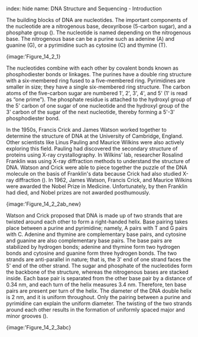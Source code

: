 index: hide
name: DNA Structure and Sequencing - Introduction

The building blocks of DNA are nucleotides. The important components of the nucleotide are a nitrogenous base, deoxyribose (5-carbon sugar), and a phosphate group (). The nucleotide is named depending on the nitrogenous base. The nitrogenous base can be a purine such as adenine (A) and guanine (G), or a pyrimidine such as cytosine (C) and thymine (T).


{image:'Figure_14_2_1}
        

The nucleotides combine with each other by covalent bonds known as phosphodiester bonds or linkages. The purines have a double ring structure with a six-membered ring fused to a five-membered ring. Pyrimidines are smaller in size; they have a single six-membered ring structure. The carbon atoms of the five-carbon sugar are numbered 1', 2', 3', 4', and 5' (1' is read as “one prime”). The phosphate residue is attached to the hydroxyl group of the 5' carbon of one sugar of one nucleotide and the hydroxyl group of the 3' carbon of the sugar of the next nucleotide, thereby forming a 5'-3' phosphodiester bond.

In the 1950s, Francis Crick and James Watson worked together to determine the structure of DNA at the University of Cambridge, England. Other scientists like Linus Pauling and Maurice Wilkins were also actively exploring this field. Pauling had discovered the secondary structure of proteins using X-ray crystallography. In Wilkins’ lab, researcher Rosalind Franklin was using X-ray diffraction methods to understand the structure of DNA. Watson and Crick were able to piece together the puzzle of the DNA molecule on the basis of Franklin's data because Crick had also studied X-ray diffraction (). In 1962, James Watson, Francis Crick, and Maurice Wilkins were awarded the Nobel Prize in Medicine. Unfortunately, by then Franklin had died, and Nobel prizes are not awarded posthumously.


{image:'Figure_14_2_2ab_new}
        

Watson and Crick proposed that DNA is made up of two strands that are twisted around each other to form a right-handed helix. Base pairing takes place between a purine and pyrimidine; namely, A pairs with T and G pairs with C. Adenine and thymine are complementary base pairs, and cytosine and guanine are also complementary base pairs. The base pairs are stabilized by hydrogen bonds; adenine and thymine form two hydrogen bonds and cytosine and guanine form three hydrogen bonds. The two strands are anti-parallel in nature; that is, the 3' end of one strand faces the 5' end of the other strand. The sugar and phosphate of the nucleotides form the backbone of the structure, whereas the nitrogenous bases are stacked inside. Each base pair is separated from the other base pair by a distance of 0.34 nm, and each turn of the helix measures 3.4 nm. Therefore, ten base pairs are present per turn of the helix. The diameter of the DNA double helix is 2 nm, and it is uniform throughout. Only the pairing between a purine and pyrimidine can explain the uniform diameter. The twisting of the two strands around each other results in the formation of uniformly spaced major and minor grooves ().


{image:'Figure_14_2_3abc}
        
